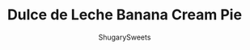 ---
layout: ../../layouts/MarkdownPostLayout.astro
title: Dulce de Leche Banana Cream Pie
author: ShugarySweets
pubDate: 2018-12-07
description: "This Dulce de Leche Banana Cream Pie recipe has it all! Graham Cracker crust topped with dulce de leche and bananas with a no bake banana cheesecake filling!"
image_url: https://www.shugarysweets.com/wp-content/uploads/2017/03/dulce-de-leche-banana-cream-pie-4.jpg
tags: ["Pies and Tarts","American"]
calories: 396
protein: 7
carbohydrates: 50
fats: 20
fiber: 1
ingredients: ["1 box (3.4 ounce) French Vanilla instant pudding mix","1 cup whole milk","4 ounce cream cheese, softened","7 ounce can sweetened condensed milk (only use half a can)","2 cups Cool Whip (or homemade whipped cream), divided","2 bananas, sliced","1 prepared graham cracker pie crust (see note below)","1 can (15 ounce) dulce de leche"]
serves: 8
time: "2 hours 15 minutes"
prepTime: "15 minutes"
instructions: ["Prepare graham cracker crust (as noted below) or use a store bought crust.","In a large bowl, whisk together the pudding mix and milk. Set aside.","In a separate large bowl, combine the cream cheese with sweetened condensed milk. Beat until smooth. Fold in the pudding mixture and stir until combined.","Fold in 1 1/2 cups Cool Whip (or homemade whipped cream). Set aside.","In the bottom of your pie crust, lay your sliced bananas. Top with dulce de leche, spreading until smooth. Pour your filling over the top.","Refrigerate pie for two hours.","When ready to serve, pipe the remaining cool whip or whipped cream onto the pie. Add freshly sliced bananas (optional). SERVE and enjoy!"]
nutrition: ["396 calories","50 grams carbohydrates","30 milligrams cholesterol","20 grams fat","1 grams fiber","7 grams protein","11 grams saturated fat","263 milligrams sodium","32 grams sugar","0 grams trans fat","8 grams unsaturated fat"]
---